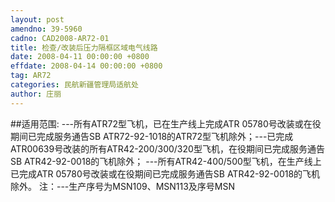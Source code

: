 ```yaml
---
layout: post
amendno: 39-5960
cadno: CAD2008-AR72-01
title: 检查/改装后压力隔框区域电气线路
date: 2008-04-11 00:00:00 +0800
effdate: 2008-04-14 00:00:00 +0800
tag: AR72
categories: 民航新疆管理局适航处
author: 庄丽
---
```


##适用范围:
---所有ATR72型飞机，已在生产线上完成ATR 05780号改装或在役期间已完成服务通告SB ATR72-92-1018的ATR72型飞机除外；---已完成ATR00639号改装的所有ATR42-200/300/320型飞机，在役期间已完成服务通告SB ATR42-92-0018的飞机除外； ---所有ATR42-400/500型飞机，在生产线上已完成ATR 05780号改装或在役期间已完成服务通告SB ATR42-92-0018的飞机除外。 注：---生产序号为MSN109、MSN113及序号MSN

